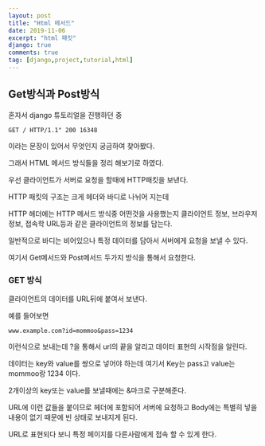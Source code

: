 ```yaml
---
layout: post
title: "Html 메서드"
date: 2019-11-06
excerpt: "html 패킷"
django: true
comments: true
tag: [django,project,tutorial,html]
---
```

## Get방식과 Post방식
혼자서 django 튜토리얼을 진행하던 중

	GET / HTTP/1.1" 200 16348

이라는 문장이 있어서 무엇인지 궁금하여 찾아봤다.

그래서 HTML 메서드 방식들을 정리 해보기로 하였다.

우선 클라이언트가 서버로 요청을 할때에 HTTP패킷을 보낸다.

HTTP 패킷의 구조는 크게 헤더와 바디로 나뉘어 지는데

HTTP 헤더에는 HTTP 메서드 방식중 어떤것을 사용했는지 클라이언트 정보, 브라우저 정보, 접속학 URL등과 같은 클라이언트의 정보를 담는다.

일반적으로 바디는 비어있으나 특정 데이터를 담아서 서버에게 요청을 보낼 수 있다.

여기서 Get메서드와 Post메서드 두가지 방식을 통해서 요청한다.

### GET 방식
클라이언트의 데이터를 URL뒤에 붙여서 보낸다. 

예를 들어보면 

	www.example.com?id=mommoo&pass=1234

이런식으로 보내는데 ?을 통해서 url의 끝을 알리고 데이터 표현의 시작점을 알린다.

데이터는 key와 value를 쌍으로 넣어야 하는데 여기서 Key는 pass고 value는 mommoo랑 1234 이다.

2개이상의 key또는 value를 보낼때에는 &마크로 구분해준다.

URL에 이런 값들을 붙이므로 헤더에 포함되어 서버에 요청하고 Body에는 특별히 넣을 내용이 없기 때문에 빈 상태로 보내지게 된다.

URL로 표현되다 보니 특정 페이지를 다른사람에게 접속 할 수 있게 한다.